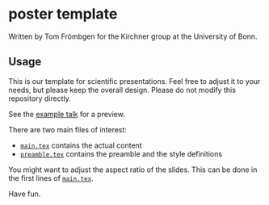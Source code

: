 # poster template

Written by Tom Frömbgen for the Kirchner group at the University of Bonn.

## Usage

This is our template for scientific presentations. Feel free to adjust it to your needs, but please keep the overall design. Please do not modify this repository directly.

See the [example talk](main.pdf) for a preview.

There are two main files of interest:
* [`main.tex`](main.tex) contains the actual content
* [`preamble.tex`](preamble.tex) contains the preamble and the style definitions

You might want to adjust the aspect ratio of the slides. This can be done in the first lines of [`main.tex`](main.tex).

Have fun.
